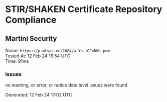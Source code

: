 # STIR/SHAKEN Certificate Repository Compliance

## Martini Security

Name: `https://p.mtsec.me/2884/a-Yn-iOJvDWh.pem`\
Tested At: 12 Feb 24 16:54 UTC\
Time: 91ms

### Issues

no warning, or error, or notice date level issues were found

Generated: 12 Feb 24 17:02 UTC